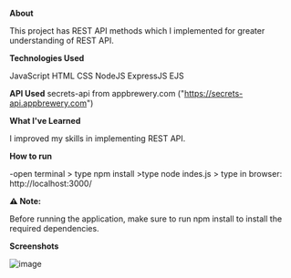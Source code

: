 **About**

This project has REST API methods which I implemented for greater understanding of REST API.


**Technologies Used**


JavaScript
HTML
CSS
NodeJS
ExpressJS
EJS

**API Used**
secrets-api from appbrewery.com ("https://secrets-api.appbrewery.com")

**What I've Learned**

I improved my skills in implementing REST API. 


**How to run**

-open terminal > type npm install >type node indes.js > type in browser: http://localhost:3000/


**⚠️ Note:** 

Before running the application, make sure to run npm install to install the required dependencies.


**Screenshots**


![image](https://github.com/surekhasangle/REST-API_Project/assets/44473965/2efad742-0dc0-4e55-b5d3-879719550f66)
